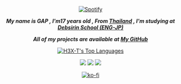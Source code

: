 [<p align="center">![Spotify](https://novatorem-brown-theta.vercel.app/api/spotify/?background_color=000)](https://open.spotify.com/user/314ljfgc3h2e3vrqtbm3tq35t5zq)

<i style="font-weight: bold;" align="center">

My name is GAP , I'm17 years old , From **[Thailand](https://en.wikipedia.org/wiki/Thailand)** ,
I'm studying at **[Debsirin School (ENG-JP)](https://www.debsirin.ac.th)**

All of my projects are available at **[My GitHub](https://github.com/H3X-T?tab=repositories)**

</i>

<!-- <p align="center">
    <a href="https://app.daily.dev/Supakorn"><img src="https://api.daily.dev/devcards/c476bf56295d48d2b01ea4fd737c03a5.png?r=hd6" width="300" alt="Supakorn Ieamgomol's Dev Card"/></a>
</p> -->

<p align="center">
    <a href="https://github.com/H3X-T/github-readme-stats"><img alt="H3X-T's Top Languages" src="https://github-readme-stats.vercel.app/api/top-langs/?username=H3X-T&langs_count=10&hide=jupyter notebook&layout=compact&theme=chartreuse-dark&hide_border=true&custom_title=Languages"/>
    </a>
</p>

<div align="center">
    
[<img src="https://img.shields.io/badge/linkedin-%230077B5.svg?&style=for-the-badge&logo=linkedin&logoColor=white">](https://www.linkedin.com/in/supakornieamgomol/)
[<img src="https://img.shields.io/badge/instagram-%23E4405F.svg?&style=for-the-badge&logo=instagram&logoColor=white">](https://www.instagram.com/supakornigm/)
[<img src="https://img.shields.io/badge/facebook-%231877F2.svg?&style=for-the-badge&logo=facebook&logoColor=white">](https://www.facebook.com/spkngap/)
    
</div>

[<p align="center">![ko-fi](https://ko-fi.com/img/githubbutton_sm.svg)](https://ko-fi.com/L4L6ARTNW)
